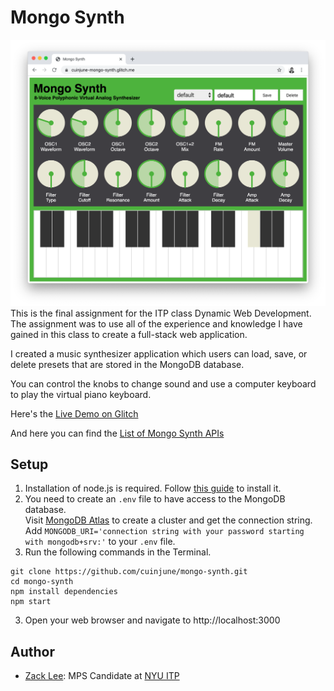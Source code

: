 # Mongo Synth
<img src="screenshot.png" alt="Screenshot" width="1000"/>
This is the final assignment for the ITP class Dynamic Web Development.<br />
The assignment was to use all of the experience and knowledge I have gained in this class to create a full-stack web application.

I created a music synthesizer application which users can load, save, or delete presets that are stored in the MongoDB database.

You can control the knobs to change sound and use a computer keyboard to play the virtual piano keyboard.

Here's the [Live Demo on Glitch](https://cuinjune-mongo-synth.glitch.me/)

And here you can find the [List of Mongo Synth APIs](API.md)

## Setup
1. Installation of node.js is required. Follow [this guide](https://github.com/itp-dwd/2020-spring/blob/master/guides/installing-nodejs.md) to install it.
2. You need to create an `.env` file to have access to the MongoDB database. <br />
   Visit [MongoDB Atlas](https://www.mongodb.com/cloud/atlas) to create a cluster and get the connection string. <br />
   Add `MONGODB_URI='connection string with your password starting with mongodb+srv:'` to your `.env` file.
3. Run the following commands in the Terminal.
```
git clone https://github.com/cuinjune/mongo-synth.git
cd mongo-synth
npm install dependencies
npm start
```
3. Open your web browser and navigate to http://localhost:3000

## Author
* [Zack Lee](https://www.cuinjune.com/about): MPS Candidate at [NYU ITP](https://itp.nyu.edu)
